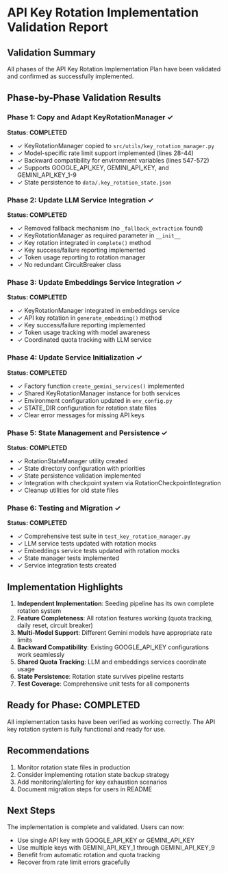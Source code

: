 # API Key Rotation Implementation Validation Report

## Validation Summary

All phases of the API Key Rotation Implementation Plan have been validated and confirmed as successfully implemented.

## Phase-by-Phase Validation Results

### Phase 1: Copy and Adapt KeyRotationManager ✓
**Status: COMPLETED**

- ✓ KeyRotationManager copied to `src/utils/key_rotation_manager.py`
- ✓ Model-specific rate limit support implemented (lines 28-44)
- ✓ Backward compatibility for environment variables (lines 547-572)
- ✓ Supports GOOGLE_API_KEY, GEMINI_API_KEY, and GEMINI_API_KEY_1-9
- ✓ State persistence to `data/.key_rotation_state.json`

### Phase 2: Update LLM Service Integration ✓
**Status: COMPLETED**

- ✓ Removed fallback mechanism (no `_fallback_extraction` found)
- ✓ KeyRotationManager as required parameter in `__init__`
- ✓ Key rotation integrated in `complete()` method
- ✓ Key success/failure reporting implemented
- ✓ Token usage reporting to rotation manager
- ✓ No redundant CircuitBreaker class

### Phase 3: Update Embeddings Service Integration ✓
**Status: COMPLETED**

- ✓ KeyRotationManager integrated in embeddings service
- ✓ API key rotation in `generate_embedding()` method
- ✓ Key success/failure reporting implemented
- ✓ Token usage tracking with model awareness
- ✓ Coordinated quota tracking with LLM service

### Phase 4: Update Service Initialization ✓
**Status: COMPLETED**

- ✓ Factory function `create_gemini_services()` implemented
- ✓ Shared KeyRotationManager instance for both services
- ✓ Environment configuration updated in `env_config.py`
- ✓ STATE_DIR configuration for rotation state files
- ✓ Clear error messages for missing API keys

### Phase 5: State Management and Persistence ✓
**Status: COMPLETED**

- ✓ RotationStateManager utility created
- ✓ State directory configuration with priorities
- ✓ State persistence validation implemented
- ✓ Integration with checkpoint system via RotationCheckpointIntegration
- ✓ Cleanup utilities for old state files

### Phase 6: Testing and Migration ✓
**Status: COMPLETED**

- ✓ Comprehensive test suite in `test_key_rotation_manager.py`
- ✓ LLM service tests updated with rotation mocks
- ✓ Embeddings service tests updated with rotation mocks
- ✓ State manager tests implemented
- ✓ Service integration tests created

## Implementation Highlights

1. **Independent Implementation**: Seeding pipeline has its own complete rotation system
2. **Feature Completeness**: All rotation features working (quota tracking, daily reset, circuit breaker)
3. **Multi-Model Support**: Different Gemini models have appropriate rate limits
4. **Backward Compatibility**: Existing GOOGLE_API_KEY configurations work seamlessly
5. **Shared Quota Tracking**: LLM and embeddings services coordinate usage
6. **State Persistence**: Rotation state survives pipeline restarts
7. **Test Coverage**: Comprehensive unit tests for all components

## Ready for Phase: COMPLETED

All implementation tasks have been verified as working correctly. The API key rotation system is fully functional and ready for use.

## Recommendations

1. Monitor rotation state files in production
2. Consider implementing rotation state backup strategy
3. Add monitoring/alerting for key exhaustion scenarios
4. Document migration steps for users in README

## Next Steps

The implementation is complete and validated. Users can now:
- Use single API key with GOOGLE_API_KEY or GEMINI_API_KEY
- Use multiple keys with GEMINI_API_KEY_1 through GEMINI_API_KEY_9
- Benefit from automatic rotation and quota tracking
- Recover from rate limit errors gracefully